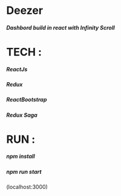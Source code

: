 # Deezer 
##### Dashbord build in react with Infinity Scroll

# TECH :
##### ReactJs 
##### Redux
##### ReactBootstrap
##### Redux Saga

# RUN :

##### npm install
##### npm run start  
(localhost:3000)
